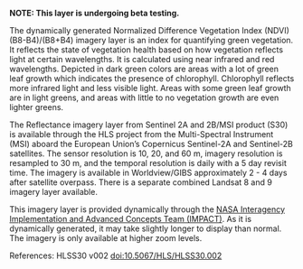 **NOTE: This layer is undergoing beta testing.**

The dynamically generated Normalized Difference Vegetation Index (NDVI) (B8-B4)/(B8+B4) imagery layer is an index for quantifying green vegetation. It reflects the state of vegetation health based on how vegetation reflects light at certain wavelengths. It is calculated using near infrared and red wavelengths. Depicted in dark green colors are areas with a lot of green leaf growth which indicates the presence of chlorophyll. Chlorophyll reflects more infrared light and less visible light. Areas with some green leaf growth are in light greens, and areas with little to no vegetation growth are even lighter greens.

The Reflectance imagery layer from Sentinel 2A and 2B/MSI product (S30) is available through the HLS project from the Multi-Spectral Instrument (MSI) aboard the European Union’s Copernicus Sentinel-2A and Sentinel-2B satellites. The sensor resolution is 10, 20, and 60 m, imagery resolution is resampled to 30 m, and the temporal resolution is daily with a 5 day revisit time. The imagery is available in Worldview/GIBS approximately 2 - 4 days after satellite overpass. There is a separate combined Landsat 8 and 9 imagery layer available.

This imagery layer is provided dynamically through the [NASA Interagency Implementation and Advanced Concepts Team (IMPACT)](https://earthdata.nasa.gov/esds/impact). As it is dynamically generated, it may take slightly longer to display than normal. The imagery is only available at higher zoom levels.

References: HLSS30 v002 [doi:10.5067/HLS/HLSS30.002](https://doi.org/10.5067/HLS/HLSS30.002)